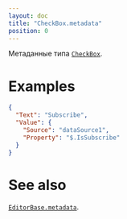 ```yaml
---
layout: doc
title: "CheckBox.metadata"
position: 0
---
```


Метаданные типа [`CheckBox`](../).


# Examples

```json
{
  "Text": "Subscribe",
  "Value": {
    "Source": "dataSource1",
    "Property": "$.IsSubscribe"
  }
}
```

# See also

[`EditorBase.metadata`](../../EditorBase/EditorBase.metadata/).
